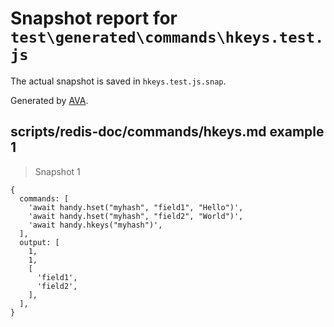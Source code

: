# Snapshot report for `test\generated\commands\hkeys.test.js`

The actual snapshot is saved in `hkeys.test.js.snap`.

Generated by [AVA](https://ava.li).

## scripts/redis-doc/commands/hkeys.md example 1

> Snapshot 1

    {
      commands: [
        'await handy.hset("myhash", "field1", "Hello")',
        'await handy.hset("myhash", "field2", "World")',
        'await handy.hkeys("myhash")',
      ],
      output: [
        1,
        1,
        [
          'field1',
          'field2',
        ],
      ],
    }

